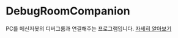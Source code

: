 # DebugRoomCompanion
PC를 메신저봇의 디버그룸과 연결해주는 프로그램입니다.
[자세히 알아보기](https://violetxf.gitbook.io/messengerbot/tips/socket-communication)
